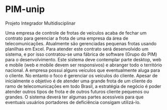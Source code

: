 # PIM-unip
Projeto Integrador Multidisciplinar

 Uma empresa de controle de frotas de veículos acaba de fechar um
 contrato para gerenciar a frota de uma empresa da área de telecomunicações.
 Atualmente são gerenciadas pequenas frotas usando planilhas em Excel. Para
 atender este contrato será desenvolvido um sistema, e por isso contratou-se
 uma fábrica de software (Grupo do PIM) para o desenvolvimento. Este sistema
 deve contemplar parte desktop, web e mobile (web e mobile devem ser
 responsivos) e abranger todo o território nacional. A empresa possui alguns
 veículos que eventualmente aluga para o cliente. No entanto o foco é gerenciar
 os veículos do cliente. Apesar de inicialmente o objetivo é de atender uma
 grande frota de um cliente do ramo de telecomunicações em todo Brasil, a
 estratégia de negócio é poder atender outros tipos de frota e de outros futuros
 cliente pequenos ou grandes. O sistema deverá ter algumas partes
 acessíveis para que eventuais usuários portadores de deficiência
 consigam utilizá-lo.

